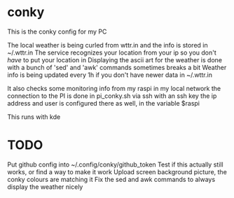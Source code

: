 # conky
This is the conky config for my PC

The local weather is being curled from wttr.in and the info is stored in ~/.wttr.in
The service recognizes your location from your ip so you don't *have* to put your location in
Displaying the ascii art for the weather is done with a bunch of 'sed' and 'awk' commands sometimes breaks a bit
Weather info is being updated every 1h if you don't have newer data in ~/.wttr.in

It also checks some monitoring info from my raspi in my local network
the connection to the PI is done in pi_conky.sh via ssh with an ssh key
the ip address and user is configured there as well, in the variable $raspi

This runs with kde


# TODO
Put github config into ~/.config/conky/github_token
Test if this actually still works, or find a way to make it work
Upload screen background picture, the conky colours are matching it
Fix the sed and awk commands to always display the weather nicely
